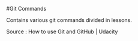#Git Commands

Contains various git commands divided in lessons.

Source : How to use Git and GitHub | Udacity
